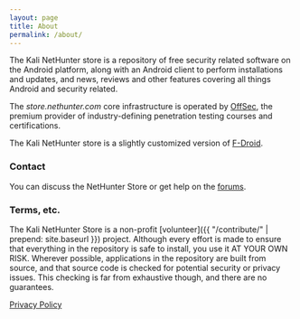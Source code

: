 ```yaml
---
layout: page
title: About
permalink: /about/
---
```


The Kali NetHunter store is a repository of free security related software on the Android platform, along with an Android client to perform installations and updates, and news, reviews and other features covering all things Android and security related.

The _store.nethunter.com_ core infrastructure is operated by [OffSec](https://www.offsec.com/), the premium provider of industry-defining penetration testing courses and certifications.

The Kali NetHunter store is a slightly customized version of [F-Droid](https://f-droid.org/).

### Contact

You can discuss the NetHunter Store or get help on the [forums](https://forums.kali.org/).

### Terms, etc.

The Kali NetHunter Store is a non-profit [volunteer]({{ "/contribute/" | prepend: site.baseurl }}) project. Although every effort is made to ensure that everything in the repository is safe to install, you use it AT YOUR OWN RISK. Wherever possible, applications in the repository are built from source, and that source code is checked for potential security or privacy issues. This checking is far from exhaustive though, and there are no guarantees.

[Privacy Policy](https://www.offsec.com/privacy-policy/)
